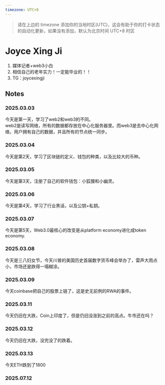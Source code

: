 ```yaml
---
timezone: UTC+8
---
```


> 请在上边的 timezone 添加你的当地时区(UTC)，这会有助于你的打卡状态的自动化更新，如果没有添加，默认为北京时间 UTC+8 时区


# Joyce Xing Ji

1. 媒体记者+web3小白
2. 相信自己的老年实力！一定能毕业的！！
3. TG：joycexingji

## Notes

<!-- Content_START -->

### 2025.03.03

今天是第一天，学习了web2和web3的不同。  
web2是读写网络，所有的数据都存放在中心化服务器里。而web3是去中心化网络，用户拥有自己的数据，并且所有的节点统一同步。

### 2025.03.04

今天是第2天，学习了区块链的定义、钱包的种类，以及比较大的币种。  

### 2025.03.05

今天是第3天，注册了自己的软件钱包：小狐狸和小幽灵。  

### 2025.03.06

今天是第4天，学习了行业黑话，以及公钥+私钥。  

### 2025.03.07

今天是第5天，Web3.0最核心的改变是从platform economy进化成token economy. 

### 2025.03.08

今天是三八妇女节，今天川普的美国历史首届数字货币峰会举办了，雷声大雨点小，市场还是跌得一塌糊涂。

### 2025.03.09

今天coinbase把自己的股票上链了，这是史无前例的RWA的事件。

### 2025.03.11

今天仍旧在大跌，Coin上印度了，但是仍旧没涨到之前的高点。牛市还在吗？

### 2025.03.12

今天仍旧在大跌，没完没了的跌着。

### 2025.03.13

今天ETH跌到了1800

### 2025.07.12

<!-- Content_END -->
